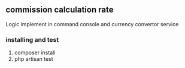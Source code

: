 ## commission calculation rate
Logic implement in command console and currency convertor service

### installing and test
1. composer install
2. php artisan test
